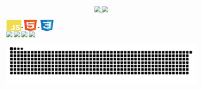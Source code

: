 <div align="center">
  <a href="https://github.com/Hyogaherking">
  <img height="180em" src="https://github-readme-stats.vercel.app/api?username=Hyogaherking&show_icons=true&theme=dracula&include_all_commits=true&count_private=true"/>
  <img height="180em" src="https://github-readme-stats.vercel.app/api/top-langs/?username=Hyogaherking&layout=compact&langs_count=7&theme=dracula"/>
</div>
 <div style="display: inline_block"><br>
  <img align="center" alt="Hyoga-Js" height="30" width="40" src="https://raw.githubusercontent.com/devicons/devicon/master/icons/javascript/javascript-plain.svg">
  <img align="center" alt="Hyoga-HTML" height="30" width="40" src="https://raw.githubusercontent.com/devicons/devicon/master/icons/html5/html5-original.svg">
  <img align="center" alt="Hyoga-CSS" height="30" width="40" src="https://raw.githubusercontent.com/devicons/devicon/master/icons/css3/css3-original.svg">
 </div>
<div> 
 <a href="https://dashboard.twitch.tv/u/hyogabr_/settings/channel" target="_blank"><img src="https://img.shields.io/badge/Twitch-9146FF?style=for-the-badge&logo=twitch&logoColor=white" target="_blank"></a>
 <a href="https://discord.gg/kjxmaJVR" target="_blank"><img src="https://img.shields.io/badge/Discord-7289DA?style=for-the-badge&logo=discord&logoColor=white" target="_blank"></a> 
 <a href="https://gabriel3dufiladelfo@gmail.com"target="_blank"><img src="https://img.shields.io/badge/Gmail-D14836?style=for-the-badge&logo=gmail&logoColor=white" target="_blank"></a>
<a href="https://www.tiktok.com/@hyogathebest"target="_blank"><img src="https://img.shields.io/badge/TikTok-000000?style=for-the-badge&logo=tiktok&logoColor=white" target="_blank"></a>
 
  ![Snake animation](https://github.com/Hyogaherking/Hyogaherking/blob/output/github-contribution-grid-snake.svg)
 
</div>
